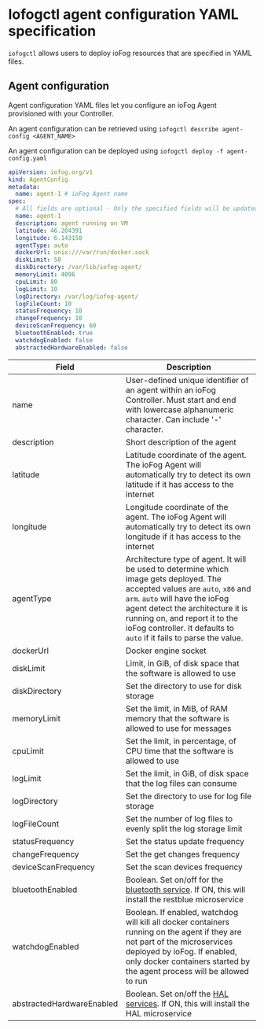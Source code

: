 # Iofogctl agent configuration YAML specification

`iofogctl` allows users to deploy ioFog resources that are specified in YAML files.

## Agent configuration

Agent configuration YAML files let you configure an ioFog Agent provisioned with your Controller.

An agent configuration can be retrieved using `iofogctl describe agent-config <AGENT_NAME>`

An agent configuration can be deployed using `iofogctl deploy -f agent-config.yaml`

```yaml
apiVersion: iofog.org/v1
kind: AgentConfig
metadata:
  name: agent-1 # ioFog Agent name
spec:
  # All fields are optional - Only the specified fields will be updated
  name: agent-1
  description: agent running on VM
  latitude: 46.204391
  longitude: 6.143158
  agentType: auto
  dockerUrl: unix:///var/run/docker.sock
  diskLimit: 50
  diskDirectory: /var/lib/iofog-agent/
  memoryLimit: 4096
  cpuLimit: 80
  logLimit: 10
  logDirectory: /var/log/iofog-agent/
  logFileCount: 10
  statusFrequency: 10
  changeFrequency: 10
  deviceScanFrequency: 60
  bluetoothEnabled: true
  watchdogEnabled: false
  abstractedHardwareEnabled: false
```

| Field                     | Description                                                                                                                                                                                                                                                                                                  |
| ------------------------- | ------------------------------------------------------------------------------------------------------------------------------------------------------------------------------------------------------------------------------------------------------------------------------------------------------------ |
| name                      | User-defined unique identifier of an agent within an ioFog Controller. Must start and end with lowercase alphanumeric character. Can include '-' character.                                                                                                                                                  |
| description               | Short description of the agent                                                                                                                                                                                                                                                                               |
| latitude                  | Latitude coordinate of the agent. The ioFog Agent will automatically try to detect its own latitude if it has access to the internet                                                                                                                                                                         |
| longitude                 | Longitude coordinate of the agent. The ioFog Agent will automatically try to detect its own longitude if it has access to the internet                                                                                                                                                                       |
| agentType                 | Architecture type of agent. It will be used to determine which image gets deployed. The accepted values are `auto`, `x86` and `arm`. `auto` will have the ioFog agent detect the architecture it is running on, and report it to the ioFog controller. It defaults to `auto` if it fails to parse the value. |
| dockerUrl                 | Docker engine socket                                                                                                                                                                                                                                                                                         |
| diskLimit                 | Limit, in GiB, of disk space that the software is allowed to use                                                                                                                                                                                                                                             |
| diskDirectory             | Set the directory to use for disk storage                                                                                                                                                                                                                                                                    |
| memoryLimit               | Set the limit, in MiB, of RAM memory that the software is allowed to use for messages                                                                                                                                                                                                                        |
| cpuLimit                  | Set the limit, in percentage, of CPU time that the software is allowed to use                                                                                                                                                                                                                                |
| logLimit                  | Set the limit, in GiB, of disk space that the log files can consume                                                                                                                                                                                                                                          |
| logDirectory              | Set the directory to use for log file storage                                                                                                                                                                                                                                                                |
| logFileCount              | Set the number of log files to evenly split the log storage limit                                                                                                                                                                                                                                            |
| statusFrequency           | Set the status update frequency                                                                                                                                                                                                                                                                              |
| changeFrequency           | Set the get changes frequency                                                                                                                                                                                                                                                                                |
| deviceScanFrequency       | Set the scan devices frequency                                                                                                                                                                                                                                                                               |
| bluetoothEnabled          | Boolean. Set on/off for the [bluetooth service](../microservice-catalog/using-system-microservices/rest-blue.html). If ON, this will install the restblue microservice                                                                                                                                       |
| watchdogEnabled           | Boolean. If enabled, watchdog will kill all docker containers running on the agent if they are not part of the microservices deployed by ioFog. If enabled, only docker containers started by the agent process will be allowed to run                                                                       |
| abstractedHardwareEnabled | Boolean. Set on/off the [HAL services](../microservice-catalog/using-system-microservices/hal.html). If ON, this will install the HAL microservice                                                                                                                                                           |
